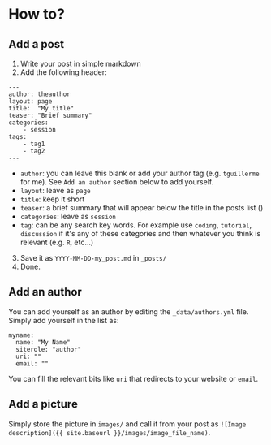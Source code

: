 


# How to?

## Add a post

 1. Write your post in simple markdown
 2. Add the following header:
```
---
author: theauthor
layout: page
title:  "My title"
teaser: "Brief summary"
categories:
    - session
tags:
    - tag1
    - tag2
---
```

 * `author`: you can leave this blank or add your author tag (e.g. `tguillerme` for me). See `Add an author` section below to add yourself.
 * `layout`: leave as `page`
 * `title`: keep it short
 * `teaser`: a brief summary that will appear below the title in the posts list ()
 * `categories`: leave as `session`
 * `tag`: can be any search key words. For example use `coding`, `tutorial`, `discussion` if it's any of these categories and then whatever you think is relevant (e.g. `R`, etc...)

 3. Save it as `YYYY-MM-DD-my_post.md` in `_posts/`
 4. Done.

## Add an author

You can add yourself as an author by editing the `_data/authors.yml` file.
Simply add yourself in the list as:

```
myname:
  name: "My Name"
  siterole: "author"
  uri: ""
  email: ""
```

You can fill the relevant bits like `uri` that redirects to your website or `email`.

## Add a picture

Simply store the picture in `images/` and call it from your post as `![Image description]({{ site.baseurl }}/images/image_file_name)`.